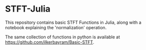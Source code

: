 # STFT-Julia

This repository contains basic STFT Functions in Julia, along with a notebook explaining the 'normalization' operation.

The same collection of functions in python is available at https://github.com/ilkerbayram/Basic-STFT.

